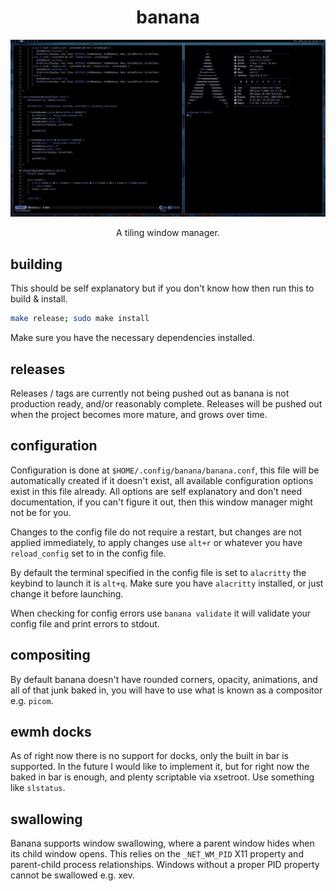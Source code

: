 <div align="center">

# banana

![banana](.github/banana.png)

A tiling window manager.

</div>

## building

This should be self explanatory but if you don't know how then run this to build & install.

```bash
make release; sudo make install
```

Make sure you have the necessary dependencies installed.

## releases

Releases / tags are currently not being pushed out as banana is not production ready, and/or
reasonably complete. Releases will be pushed out when the project becomes more mature, and
grows over time.

## configuration

Configuration is done at `$HOME/.config/banana/banana.conf`, this file will be automatically
created if it doesn't exist, all available configuration options exist in this file already.
All options are self explanatory and don't need documentation, if you can't figure it out,
then this window manager might not be for you.

Changes to the config file do not require a restart, but changes are not applied immediately,
to apply changes use `alt+r` or whatever you have `reload_config` set to in the config
file.

By default the terminal specified in the config file is set to `alacritty` the keybind to
launch it is `alt+q`. Make sure you have `alacritty` installed, or just change it before
launching.

When checking for config errors use `banana validate` it will validate your config file and
print errors to stdout.

## compositing

By default banana doesn't have rounded corners, opacity, animations, and all of that junk
baked in, you will have to use what is known as a compositor e.g. `picom`.

## ewmh docks

As of right now there is no support for docks, only the built in bar is supported. In the
future I would like to implement it, but for right now the baked in bar is enough, and plenty
scriptable via xsetroot. Use something like `slstatus`.

## swallowing

Banana supports window swallowing, where a parent window hides when its child window opens.
This relies on the `_NET_WM_PID` X11 property and parent-child process relationships. Windows
without a proper PID property cannot be swallowed e.g. xev.
